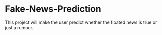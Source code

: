 # Fake-News-Prediction
This project will make the user predict whether the floated news is true or just a rumour.
